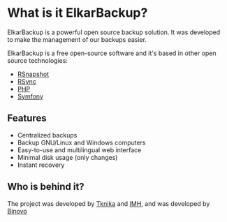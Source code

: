 # What is it ElkarBackup?

ElkarBackup is a powerful open source backup solution. It was developed to make the management of our backups easier.

ElkarBackup is a free open-source software and it's based in other open source technologies:
* [RSnapshot](http://rsnapshot.org)
* [RSync](https://rsync.samba.org)
* [PHP](http://php.net)
* [Symfony](http://www.symfony.com)

## Features

* Centralized backups
* Backup GNU/Linux and Windows computers
* Easy-to-use and multilingual web interface
* Minimal disk usage (only changes)
* Instant recovery

## Who is behind it?

The project was developed by [Tknika](http://www.tknika.eus) and [IMH](http://www.imh.eus), and was developed by [Binovo](http://www.binovo.es)